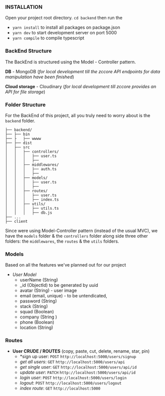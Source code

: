 ### **INSTALLATION**
Open your project root directory. `cd backend` then run the 
- `yarn install` to install all packages on package.json
- `yarn dev` to start development server on port 5000
- `yarn compile` to compile typescript


### **BackEnd Structure**

The BackEnd is structured using the Model - Controller pattern. 


**DB** - MongoDB (_for local development till the zccore API endpoints for data manipulation have been finished_)

**Cloud storage** - Cloudinary (_for local development till zccore provides an API for file storage_)


### **Folder Structure**
For the BackEnd of this project, all you truly need to worry about is the `backend` folder.

```
├── backend/
├── ├── bin
├── ├   ├── wwww
├── ├── dist
│   ├── src
│   │   ├── controllers/
│   │   │   ├── user.ts
│   │   │   ├── 
│   │   ├── middlewares/
│   │   │   ├── auth.ts
│   │   │   ├── 
│   │   ├── models/
│   │   │   ├── user.ts
│   │   │   ├── 
│   │   ├── routes/
│   │   │   ├── user.ts
│   │   │   ├── index.ts
│   │   ├── utils/
│   │   │   ├── utils.ts
│   │   │   ├── db.js
├── ...
├── client
```

Since were using Model-Controller pattern (instead of the usual MVC), we have the `models` folder & the `controllers` folder along side three other folders: the `middlewares`, the `routes` & the `utils` folders.

### **Models**

Based on all the features we've planned out for our project

- *User Model*
  - userName (String)
  - _id (ObjectId) to be generated by uuid
  - avatar (String) - user image
  - email (email, unique) - to be untendicated,
  - password (String)
  - stack (String)
  - squad (Boolean)
  - company (String )
  - phone (Boolean)
  - location (String)


### **Routes** 
- **User CRUDE / ROUTES** (copy, paste, cut, delete, rename, star, pin)
  - *sign up user: `POST` `http://localhost:5000/users/signup` 
  - *get all users*: `GET` `http://localhost:5000/users/api`
  - *get single user*: `GET` `http://localhost:5000/users/api/id`
  - *update user*: `PATCH` `http://localhost:5000/users/api/id`
  - *login user*: `POST` `http://localhost:5000/users/login`
  - *logout*: `POST` `http://localhost:5000/users/logout`
  - *index route*: `GET` `http://localhost:5000`



